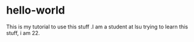 # hello-world
This is my tutorial to use this stuff
.I am a student at lsu trying to learn this stuff, i am 22.
